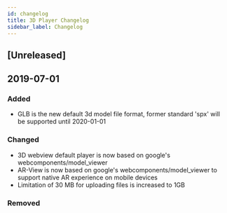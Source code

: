```yaml
---
id: changelog
title: 3D Player Changelog
sidebar_label: Changelog
---
```


## [Unreleased]

##  2019-07-01
### Added
- GLB is the new default 3d model file format, former standard 'spx' will be supported until 2020-01-01



### Changed
- 3D webview default player is now based on google's webcomponents/model_viewer
- AR-View is now based on google's webcomponents/model_viewer to support native AR experience on mobile devices
- Limitation of 30 MB for uploading files is increased to 1GB

### Removed


